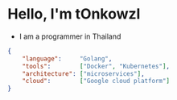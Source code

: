 # Hello, I'm tOnkowzl

- I am a programmer in Thailand

```json
{
    "language":     "Golang",
    "tools":        ["Docker", "Kubernetes"],
    "architecture": ["microservices"],
    "cloud":        ["Google cloud platform"]
}
```
